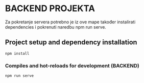 # BACKEND PROJEKTA

Za pokretanje servera potrebno je iz ove mape također instalirati dependencies i pokrenuti naredbu npm run serve.

## Project setup and dependency installation
```
npm install
```

### Compiles and hot-reloads for development (BACKEND)
```
npm run serve
```